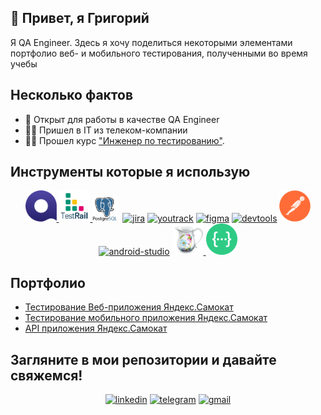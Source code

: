 ## 👋 **Привет, я Григорий**
  Я QA Engineer. Здесь я хочу поделиться некоторыми элементами портфолио веб- и мобильного тестирования, полученными во время учебы
## **Несколько фактов**
- 🌱  Открыт для работы в качестве QA Engineer
- 👷‍♂️ Пришел в IT из телеком-компании
- 👨‍🎓 Прошел курс ["Инженер по тестированию"](https://drive.google.com/file/d/14S2G5UeJHM1ba7jqmNRbzYP_Ln8qxeIp/view?usp=drive_link).
## **Инструменты которые я использую**
<p align="center" dir="auto">
  <a href="https://qase.io/">
<img src="https://github.com/qajenna/qajenna/blob/main/icons/Qase.io.png" alt="Qase.io" width="50" height="50" />
</a>
 <a href="https://www.gurock.com/testrail">
<img src="https://github.com/qajenna/qajenna/blob/main/icons/TestRail.png" alt="TestRail" width="50" height="50" />
</a>
<img src=https://github.com/devicons/devicon/blob/master/icons/postgresql/postgresql-original-wordmark.svg  title="PostgreSQL" alt="PostgreSQL" width="40" height="40"/>&nbsp;
<a target="_blank" rel="noopener noreferrer nofollow" href="https://camo.githubusercontent.com/7a7f22bfe9c48db7252938295d6da6cc3ed16d7b272ec6b687d569d426b5168b/68747470733a2f2f63646e2e6a7364656c6976722e6e65742f67682f64657669636f6e732f64657669636f6e2f69636f6e732f6a6972612f6a6972612d6f726967696e616c2e737667"><img src="https://camo.githubusercontent.com/7a7f22bfe9c48db7252938295d6da6cc3ed16d7b272ec6b687d569d426b5168b/68747470733a2f2f63646e2e6a7364656c6976722e6e65742f67682f64657669636f6e732f64657669636f6e2f69636f6e732f6a6972612f6a6972612d6f726967696e616c2e737667" title="jira" alt="jira" width="40" height="40" data-canonical-src="https://cdn.jsdelivr.net/gh/devicons/devicon/icons/jira/jira-original.svg" style="max-width: 100%;"></a>
<a target="_blank" rel="noopener noreferrer nofollow" href="https://camo.githubusercontent.com/f86416bb829b36387844f250a8c43f84d4ab37635515f3246af75f57ce6f82fd/68747470733a2f2f75706c6f61642e77696b696d656469612e6f72672f77696b6970656469612f636f6d6d6f6e732f7468756d622f382f38642f596f75547261636b5f49636f6e2e7376672f3130323470782d596f75547261636b5f49636f6e2e7376672e706e673f3230323030383033303832323438"><img src="https://camo.githubusercontent.com/f86416bb829b36387844f250a8c43f84d4ab37635515f3246af75f57ce6f82fd/68747470733a2f2f75706c6f61642e77696b696d656469612e6f72672f77696b6970656469612f636f6d6d6f6e732f7468756d622f382f38642f596f75547261636b5f49636f6e2e7376672f3130323470782d596f75547261636b5f49636f6e2e7376672e706e673f3230323030383033303832323438" title="youtrack" alt="youtrack" width="40" height="40" data-canonical-src="https://upload.wikimedia.org/wikipedia/commons/thumb/8/8d/YouTrack_Icon.svg/1024px-YouTrack_Icon.svg.png?20200803082248" style="max-width: 100%;"></a>
<a target="_blank" rel="noopener noreferrer nofollow" href="https://camo.githubusercontent.com/cdd289ae72f33665800bc6a63936d5afa0454214d520945780894151112a055f/68747470733a2f2f63646e2e6a7364656c6976722e6e65742f67682f64657669636f6e732f64657669636f6e2f69636f6e732f6669676d612f6669676d612d6f726967696e616c2e737667"><img src="https://camo.githubusercontent.com/cdd289ae72f33665800bc6a63936d5afa0454214d520945780894151112a055f/68747470733a2f2f63646e2e6a7364656c6976722e6e65742f67682f64657669636f6e732f64657669636f6e2f69636f6e732f6669676d612f6669676d612d6f726967696e616c2e737667" title="figma" alt="figma" width="40" height="40" data-canonical-src="https://cdn.jsdelivr.net/gh/devicons/devicon/icons/figma/figma-original.svg" style="max-width: 100%;"></a>
<a target="_blank" rel="noopener noreferrer nofollow" href="https://camo.githubusercontent.com/9813d72017411187fcfa59bbfae28162affd1d3cc459988948c1605e34da55bb/68747470733a2f2f64333377756272666b69306c36382e636c6f756466726f6e742e6e65742f333862356339353361343636373336363638356435356462353564303537633836646231666335342f61306664632f7374617469632f61636165366232346439343033343736363163613930316561303766343763312f6368726f6d652d6465762d6c6f676f2d69636f6e2e706e67"><img src="https://camo.githubusercontent.com/9813d72017411187fcfa59bbfae28162affd1d3cc459988948c1605e34da55bb/68747470733a2f2f64333377756272666b69306c36382e636c6f756466726f6e742e6e65742f333862356339353361343636373336363638356435356462353564303537633836646231666335342f61306664632f7374617469632f61636165366232346439343033343736363163613930316561303766343763312f6368726f6d652d6465762d6c6f676f2d69636f6e2e706e67" title="devtools" alt="devtools" width="40" height="40" data-canonical-src="https://d33wubrfki0l68.cloudfront.net/38b5c953a4667366685d55db55d057c86db1fc54/a0fdc/static/acae6b24d940347661ca901ea07f47c1/chrome-dev-logo-icon.png" style="max-width: 100%;"></a>
</a>
<a href="https://www.postman.com/">
<img src="https://github.com/qajenna/qajenna/blob/main/icons/Postman.png" alt="Postman" width="50" height="50" />
 <a target="_blank" rel="noopener noreferrer nofollow" href="https://camo.githubusercontent.com/8dbc5cd79c35a66fcdd34b23779af6629de890f89c5fb048f1a3a5dbdf227152/68747470733a2f2f63646e2e6a7364656c6976722e6e65742f67682f64657669636f6e732f64657669636f6e2f69636f6e732f616e64726f696473747564696f2f616e64726f696473747564696f2d6f726967696e616c2e737667"><img src="https://camo.githubusercontent.com/8dbc5cd79c35a66fcdd34b23779af6629de890f89c5fb048f1a3a5dbdf227152/68747470733a2f2f63646e2e6a7364656c6976722e6e65742f67682f64657669636f6e732f64657669636f6e2f69636f6e732f616e64726f696473747564696f2f616e64726f696473747564696f2d6f726967696e616c2e737667" title="android-studio" alt="android-studio" width="40" height="40" data-canonical-src="https://cdn.jsdelivr.net/gh/devicons/devicon/icons/androidstudio/androidstudio-original.svg" style="max-width: 100%;"></a>
<a href="https://www.charlesproxy.com/">
<img src="https://github.com/qajenna/qajenna/blob/main/icons/Charles.png" alt="Charles" width="50" height="50" />
</a>
<a href="https://swagger.io/">
<img src="https://github.com/qajenna/qajenna/blob/main/icons/swagger.png" alt="Swagger" width="50" height="50" />
</a>

## **Портфолио**
- [Тестирование Веб-приложения Яндекс.Самокат](https://github.com/grigoriiviatchinin/web_testing.git)
- [Тестирование мобильного приложения Яндекс.Самокат](https://github.com/grigoriiviatchinin/mobil_testing.git)
- [API приложения Яндекс.Самокат](https://github.com/grigoriiviatchinin/api_testing.git)

## **Загляните в мои репозитории и давайте свяжемся!**
<p align="center" dir="auto">
<a href="https://www.linkedin.com/in/grigoriiviatchinin" rel="nofollow"><img src="https://camo.githubusercontent.com/5f3ccb62b8f534c3e3f82361b6d0d5b82b5916fd268905cec64e558275e4c20d/68747470733a2f2f696d672e69636f6e73382e636f6d2f3f73697a653d3531322669643d313339333026666f726d61743d706e67" width="40" height="40" alt="linkedin" data-canonical-src="https://img.icons8.com/?size=512&amp;id=13930&amp;format=png" style="max-width: 100%;"></a>
<a href="https://t.me/Grishansky" rel="nofollow"><img src="https://camo.githubusercontent.com/8f1457035ad09687b42835771d69971ad1f3d2b5e79470d22623782de2419317/68747470733a2f2f696d672e69636f6e73382e636f6d2f3f73697a653d3531322669643d363333303626666f726d61743d706e67" width="40" height="40" alt="telegram" data-canonical-src="https://img.icons8.com/?size=512&amp;id=63306&amp;format=png" style="max-width: 100%;"></a>
<a href="mailto:grishansky@gmail.com"><img src="https://camo.githubusercontent.com/0e8500b1d08c4de6397cc1a536d2ccc0227fe80bd866d484890e20d76b8bb3b4/68747470733a2f2f696d672e69636f6e73382e636f6d2f3f73697a653d3531322669643d503755496c686270577a5a6d26666f726d61743d706e67" width="40" height="40" alt="gmail" data-canonical-src="https://img.icons8.com/?size=512&amp;id=P7UIlhbpWzZm&amp;format=png" style="max-width: 100%;"></a>
</p>

